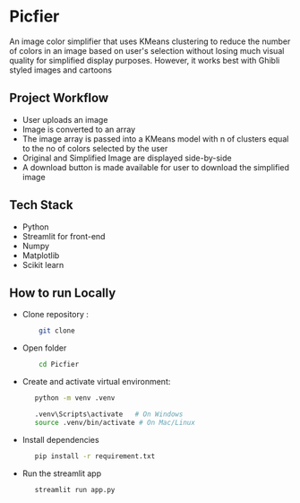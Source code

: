 # Picfier
An image color simplifier that uses KMeans clustering to reduce the number of colors in an image based on user's selection without losing much visual quality  for simplified display purposes. 
However, it works best with Ghibli styled images and cartoons

## Project Workflow
- User uploads an image
- Image is converted to an array
- The image array is passed into a KMeans model with n of clusters equal to the no of colors selected by the user
- Original and Simplified Image are displayed side-by-side
- A download button is made available for user to download the simplified image

## Tech Stack
- Python
- Streamlit for front-end
- Numpy
- Matplotlib
- Scikit learn

## How to run Locally
- Clone repository :  
   ``` bash 
       git clone
   ```

- Open folder
  ``` bash
      cd Picfier
  ```

- Create and activate virtual environment: 
  ```bash
     python -m venv .venv
  ```
  ```bash
     .venv\Scripts\activate   # On Windows
     source .venv/bin/activate # On Mac/Linux
  ```

- Install dependencies
  ```bash
     pip install -r requirement.txt
  ```
  
- Run the streamlit app
  ```bash
     streamlit run app.py
  ```
